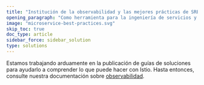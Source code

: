```yaml
---
title: "Institución de la observabilidad y las mejores prácticas de SRE"
opening_paragraph: "Como herramienta para la ingeniería de servicios y confiabilidad, Istio proporciona métricas detalladas a nivel de servicio y proxy, así como paneles estandarizados. Configúrelos para usos clave en toda la organización, como la identificación de problemas y el diseño para la confiabilidad."
image: "microservice-best-practices.svg"
skip_toc: true
doc_type: article
sidebar_force: sidebar_solution
type: solutions
---
```


Estamos trabajando arduamente en la publicación de guías de soluciones para ayudarlo a comprender lo que puede hacer con Istio. Hasta entonces, consulte nuestra documentación sobre [observabilidad](/es/docs/tasks/observability/).
